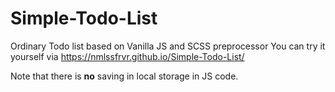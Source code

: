 # Simple-Todo-List
Ordinary Todo list based on Vanilla JS and SCSS preprocessor
You can try it yourself via https://nmlssfrvr.github.io/Simple-Todo-List/

Note that there is **no** saving in local storage in JS code.

